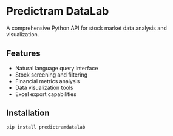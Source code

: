 # Predictram DataLab

A comprehensive Python API for stock market data analysis and visualization.

## Features

- Natural language query interface
- Stock screening and filtering
- Financial metrics analysis
- Data visualization tools
- Excel export capabilities

## Installation

```bash
pip install predictramdatalab